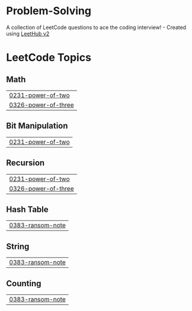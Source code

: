 # Problem-Solving
A collection of LeetCode questions to ace the coding interview! - Created using [LeetHub v2](https://github.com/arunbhardwaj/LeetHub-2.0)

<!---LeetCode Topics Start-->
# LeetCode Topics
## Math
|  |
| ------- |
| [0231-power-of-two](https://github.com/OIsmail99/Problem-Solving/tree/master/0231-power-of-two) |
| [0326-power-of-three](https://github.com/OIsmail99/Problem-Solving/tree/master/0326-power-of-three) |
## Bit Manipulation
|  |
| ------- |
| [0231-power-of-two](https://github.com/OIsmail99/Problem-Solving/tree/master/0231-power-of-two) |
## Recursion
|  |
| ------- |
| [0231-power-of-two](https://github.com/OIsmail99/Problem-Solving/tree/master/0231-power-of-two) |
| [0326-power-of-three](https://github.com/OIsmail99/Problem-Solving/tree/master/0326-power-of-three) |
## Hash Table
|  |
| ------- |
| [0383-ransom-note](https://github.com/OIsmail99/Problem-Solving/tree/master/0383-ransom-note) |
## String
|  |
| ------- |
| [0383-ransom-note](https://github.com/OIsmail99/Problem-Solving/tree/master/0383-ransom-note) |
## Counting
|  |
| ------- |
| [0383-ransom-note](https://github.com/OIsmail99/Problem-Solving/tree/master/0383-ransom-note) |
<!---LeetCode Topics End-->